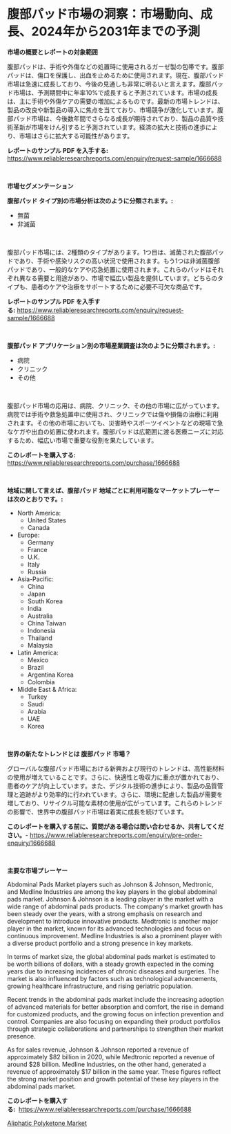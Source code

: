 <p><h1>腹部パッド市場の洞察：市場動向、成長、2024年から2031年までの予測</h1></p><p><strong>市場の概要とレポートの対象範囲</strong></p>
<p><p>腹部パッドは、手術や外傷などの処置時に使用されるガーゼ製の包帯です。腹部パッドは、傷口を保護し、出血を止めるために使用されます。現在、腹部パッド市場は急速に成長しており、今後の見通しも非常に明るいと言えます。腹部パッド市場は、予測期間中に年率10%で成長すると予測されています。市場の成長は、主に手術や外傷ケアの需要の増加によるものです。最新の市場トレンドは、製品の改良や新製品の導入に焦点を当てており、市場競争が激化しています。腹部パッド市場は、今後数年間でさらなる成長が期待されており、製品の品質や技術革新が市場をけん引すると予測されています。経済の拡大と技術の進歩により、市場はさらに拡大する可能性があります。</p></p>
<p><strong>レポートのサンプル PDF を入手する:</strong> <a href="https://www.reliableresearchreports.com/enquiry/request-sample/1666688">https://www.reliableresearchreports.com/enquiry/request-sample/1666688</a></p>
<p>&nbsp;</p>
<p><strong>市場セグメンテーション</strong></p>
<p><strong>腹部パッド タイプ別の市場分析は次のように分類されます。:</strong></p>
<p><ul><li>無菌</li><li>非滅菌</li></ul></p>
<p>&nbsp;</p>
<p><p>腹部パッド市場には、2種類のタイプがあります。1つ目は、滅菌された腹部パッドであり、手術や感染リスクの高い状況で使用されます。もう1つは非滅菌腹部パッドであり、一般的なケアや応急処置に使用されます。これらのパッドはそれぞれ異なる需要と用途があり、市場で幅広い製品を提供しています。どちらのタイプも、患者のケアや治療をサポートするために必要不可欠な商品です。</p></p>
<p><strong>レポートのサンプル PDF を入手する:</strong>&nbsp;<a href="https://www.reliableresearchreports.com/enquiry/request-sample/1666688">https://www.reliableresearchreports.com/enquiry/request-sample/1666688</a></p>
<p>&nbsp;</p>
<p><strong> 腹部パッド アプリケーション別の市場産業調査は次のように分類されます。:</strong></p>
<p><ul><li>病院</li><li>クリニック</li><li>その他</li></ul></p>
<p>&nbsp;</p>
<p><p>腹部パッド市場の応用は、病院、クリニック、その他の市場に広がっています。病院では手術や救急処置中に使用され、クリニックでは傷や損傷の治療に利用されます。その他の市場においても、災害時やスポーツイベントなどの現場で急なケガや出血の処置に使われます。腹部パッドは広範囲に渡る医療ニーズに対応するため、幅広い市場で重要な役割を果たしています。</p></p>
<p><strong>このレポートを購入する:</strong>&nbsp; <a href="https://www.reliableresearchreports.com/purchase/1666688">https://www.reliableresearchreports.com/purchase/1666688</a></p>
<p>&nbsp;</p>
<p><strong>地域に関して言えば、腹部パッド 地域ごとに利用可能なマーケットプレーヤーは次のとおりです。:</strong></p>
<p><ul>
    <li>
        North America:
        <ul>
            <li>United States</li>
            <li>Canada</li>
        </ul>
    </li>
    <li>
        Europe:
        <ul>
            <li>Germany</li>
            <li>France</li>
            <li>U.K.</li>
            <li>Italy</li>
            <li>Russia</li>
        </ul>
    </li>
    <li>
        Asia-Pacific:
        <ul>
            <li>China</li>
            <li>Japan</li>
            <li>South Korea</li>
            <li>India</li>
            <li>Australia</li>
            <li>China Taiwan</li>
            <li>Indonesia</li>
            <li>Thailand</li>
            <li>Malaysia</li>
        </ul>
    </li>
    <li>
        Latin America:
        <ul>
            <li>Mexico</li>
            <li>Brazil</li>
            <li>Argentina Korea</li>
            <li>Colombia</li>
        </ul>
    </li>
    <li>
        Middle East & Africa:
        <ul>
            <li>Turkey</li>
            <li>Saudi</li>
            <li>Arabia</li>
            <li>UAE</li>
            <li>Korea</li>
        </ul>
    </li>
    </ul></p>
<p>&nbsp;</p>
<p><strong>世界の新たなトレンドとは 腹部パッド 市場？</strong></p>
<p><p>グローバルな腹部パッド市場における新興および現行のトレンドは、高性能材料の使用が増えていることです。さらに、快適性と吸収力に重点が置かれており、患者のケアが向上しています。また、デジタル技術の進歩により、製品の品質管理と追跡がより効率的に行われています。さらに、環境に配慮した製品が需要を増しており、リサイクル可能な素材の使用が広がっています。これらのトレンドの影響で、世界中の腹部パッド市場は着実に成長を続けています。</p></p>
<p><strong>このレポートを購入する前に、質問がある場合は問い合わせるか、共有してください。</strong>- <a href="https://www.reliableresearchreports.com/enquiry/pre-order-enquiry/1666688">https://www.reliableresearchreports.com/enquiry/pre-order-enquiry/1666688</a></p>
<p>&nbsp;</p>
<p><strong>主要な市場プレーヤー</strong></p>
<p><p>Abdominal Pads Market players such as Johnson & Johnson, Medtronic, and Medline Industries are among the key players in the global abdominal pads market. Johnson & Johnson is a leading player in the market with a wide range of abdominal pads products. The company's market growth has been steady over the years, with a strong emphasis on research and development to introduce innovative products. Medtronic is another major player in the market, known for its advanced technologies and focus on continuous improvement. Medline Industries is also a prominent player with a diverse product portfolio and a strong presence in key markets.</p><p>In terms of market size, the global abdominal pads market is estimated to be worth billions of dollars, with a steady growth expected in the coming years due to increasing incidences of chronic diseases and surgeries. The market is also influenced by factors such as technological advancements, growing healthcare infrastructure, and rising geriatric population.</p><p>Recent trends in the abdominal pads market include the increasing adoption of advanced materials for better absorption and comfort, the rise in demand for customized products, and the growing focus on infection prevention and control. Companies are also focusing on expanding their product portfolios through strategic collaborations and partnerships to strengthen their market presence.</p><p>As for sales revenue, Johnson & Johnson reported a revenue of approximately $82 billion in 2020, while Medtronic reported a revenue of around $28 billion. Medline Industries, on the other hand, generated a revenue of approximately $17 billion in the same year. These figures reflect the strong market position and growth potential of these key players in the abdominal pads market.</p></p>
<p><strong>このレポートを購入する:</strong>&nbsp;&nbsp;<a href="https://www.reliableresearchreports.com/purchase/1666688">https://www.reliableresearchreports.com/purchase/1666688</a></p>
<p><p><a href="https://five-trouble-98a.notion.site/Aliphatic-Polyketone-Market-Size-Reflecting-a-Forecast-Till-2031-Market-By-Type-By-Application-and-5ac416a3e931486c80c342af510eb336">Aliphatic Polyketone Market</a></p></p>